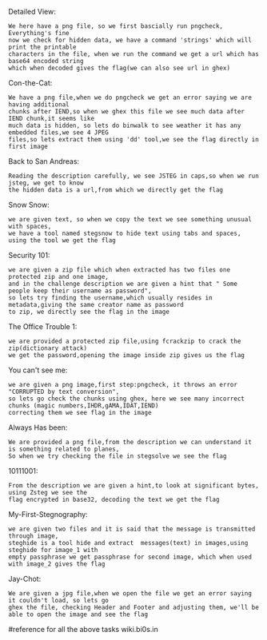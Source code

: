 Detailed View:
		
	We here have a png file, so we first bascially run pngcheck, Everything's fine
	now we check for hidden data, we have a command 'strings' which will print the printable
	characters in the file, when we run the command we get a url which has base64 encoded string 
	which when decoded gives the flag(we can also see url in ghex)

Con-the-Cat:

	We have a png file,when we do pngcheck we get an error saying we are having additional 
	chunks after IEND,so when we ghex this file we see much data after IEND chunk,it seems like 
	much data is hidden, so lets do binwalk to see weather it has any embedded files,we see 4 JPEG 
	files,so lets extract them using 'dd' tool,we see the flag directly in first image 

Back to San Andreas:
		
	Reading the description carefully, we see JSTEG in caps,so when we run jsteg, we get to know 
	the hidden data is a url,from which we directly get the flag

Snow Snow:
		
	we are given text, so when we copy the text we see something unusual with spaces,
	we have a tool named stegsnow to hide text using tabs and spaces, using the tool we get the flag

Security 101:
	
	we are given a zip file which when extracted has two files one protected zip and one image,
	and in the challenge description we are given a hint that " Some people keep their username as password",
	so lets try finding the username,which usually resides in metadata,giving the same creator name as password 
	to zip, we directly see the flag in the image

The Office Trouble 1:

	we are provided a protected zip file,using fcrackzip to crack the zip(dictionary attack)
	we get the password,opening the image inside zip gives us the flag

You can't see me:

	we are given a png image,first step:pngcheck, it throws an error "CORRUPTED by text conversion", 
	so lets go check the chunks using ghex, here we see many incorrect chunks (magic numbers,IHDR,gAMA,IDAT,IEND) 
	correcting them we see flag in the image

Always Has been:

	We are provided a png file,from the description we can understand it is something related to planes,
	So when we try checking the file in stegsolve we see the flag

10111001:
		
	From the description we are given a hint,to look at significant bytes, using Zsteg we see the 
	flag encrypted in base32, decoding the text we get the flag

My-First-Stegnography:
		
	we are given two files and it is said that the message is transmitted through image, 
	steghide is a tool hide and extract  messages(text) in images,using steghide for image_1 with 
	empty passphrase we get passphrase for second image, which when used with image_2 gives the flag

Jay-Chot:

	We are given a jpg file,when we open the file we get an error saying it couldn't load, so lets go 
	ghex the file, checking Header and Footer and adjusting them, we'll be able to open the image and see the flag

#reference for all the above tasks wiki.bi0s.in 
